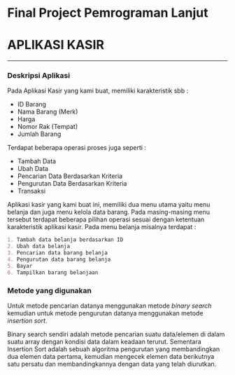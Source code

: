 # Final Project Pemrograman Lanjut
# APLIKASI KASIR
***
### Deskripsi Aplikasi
Pada Aplikasi Kasir yang kami buat, memiliki karakteristik sbb :
* ID Barang
* Nama Barang (Merk)
* Harga
* Nomor Rak (Tempat)
* Jumlah Barang

Terdapat beberapa operasi proses juga seperti :
* Tambah Data
* Ubah Data
* Pencarian Data Berdasarkan Kriteria
* Pengurutan Data Berdasarkan Kriteria
* Transaksi

Aplikasi kasir yang kami buat ini, memiliki dua menu utama yaitu menu belanja dan juga menu kelola data barang. Pada masing-masing menu tersebut terdapat beberapa pilihan operasi sesuai dengan ketentuan karakteristik aplikasi kasir. Pada menu belanja misalnya terdapat :
```markdown
1. Tambah data belanja berdasarkan ID
2. Ubah data belanja
3. Pencarian data barang belanja
4. Pengurutan data barang belanja
5. Bayar
6. Tampilkan barang belanjaan
```

### Metode yang digunakan
Untuk metode pencarian datanya menggunakan metode *binary search* kemudian untuk metode pengurutan datanya menggunakan metode *insertion sort*.

Binary search sendiri adalah metode pencarian suatu data/elemen di dalam suatu array dengan kondisi data dalam keadaan terurut. Sementara Insertion Sort adalah sebuah algoritma pengurutan yang membandingkan dua elemen data pertama, kemudian mengecek elemen data berikutnya satu persatu dan membandingkannya dengan data yang telah diurutkan.
